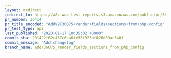```yaml
---
layout: redirect
redirect_to: https://a8c-woo-test-reports.s3.amazonaws.com/public/pr/36414/api/index.html
pr_number: 36414
pr_title_encoded: "Add%2F36075+render+fields+sections+from+php+config"
pr_test_type: api
last_published: "2023-01-17 10:35:02 +0000"
commit_sha: 201422f62c437c6ca6fe55f923bf826d89ac340f
commit_message: "Add changelog"
branch_name: add/36075_render_fields_sections_from_php_config
---
```

